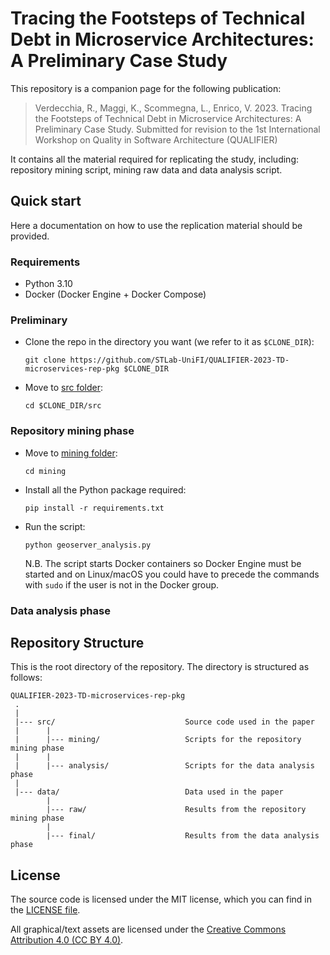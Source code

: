# Tracing the Footsteps of Technical Debt in Microservice Architectures: A Preliminary Case Study
This repository is a companion page for the following publication:
> Verdecchia, R., Maggi, K., Scommegna, L., Enrico, V. 2023. Tracing the Footsteps of Technical Debt in Microservice Architectures: A Preliminary Case Study. Submitted for revision to the 1st International Workshop on Quality in Software Architecture (QUALIFIER)

It contains all the material required for replicating the study, including: repository mining script, mining raw data and data analysis script.

<!--

## How to cite us
The scientific article describing design, execution, and main results of this study is available [here](https://www.google.com).


If this study is helping your research, consider to cite it is as follows, thanks!

```
@article{,
  title={},
  author={},
  journal={},
  volume={},
  pages={},
  year={},
  publisher={}
}
```
-->

## Quick start
Here a documentation on how to use the replication material should be provided.

### Requirements

- Python 3.10
- Docker (Docker Engine + Docker Compose)

### Preliminary

- Clone the repo in the directory you want (we refer to it as `$CLONE_DIR`):

  ```
  git clone https://github.com/STLab-UniFI/QUALIFIER-2023-TD-microservices-rep-pkg $CLONE_DIR
  ```

- Move to [src folder](src/):

  ```
  cd $CLONE_DIR/src
  ```

### Repository mining phase

- Move to [mining folder](src/mining/):

  ```
  cd mining
  ```

- Install all the Python package required:

  ```
  pip install -r requirements.txt
  ```

- Run the script:

  ```
  python geoserver_analysis.py
  ```


  N.B. The script starts Docker containers so Docker Engine must be started and on Linux/macOS you could have to precede the commands with `sudo` if the user is not in the Docker group.

### Data analysis phase

<!-- TODO -->

## Repository Structure
This is the root directory of the repository. The directory is structured as follows:

    QUALIFIER-2023-TD-microservices-rep-pkg
     .
     |
     |--- src/                             Source code used in the paper
     |      |
     |      |--- mining/		           Scripts for the repository mining phase
     |      |
     |      |--- analysis/		           Scripts for the data analysis phase
     |
     |--- data/                            Data used in the paper 
            |
            |--- raw/     		           Results from the repository mining phase
            |
            |--- final/					   Results from the data analysis phase
## License
The source code is licensed under the MIT license, which you can find in the [LICENSE file](LICENSE).

All graphical/text assets are licensed under the [Creative Commons Attribution 4.0 (CC BY 4.0)](https://creativecommons.org/licenses/by/4.0/).
